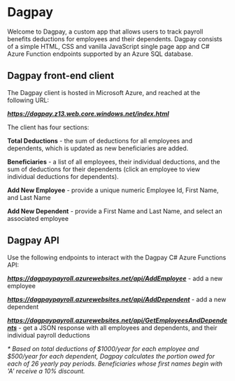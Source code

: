 # Dagpay

Welcome to Dagpay, a custom app that allows users to track payroll benefits deductions for employees and their dependents.  Dagpay consists of a simple HTML, CSS and vanilla JavaScript single page app and C# Azure Function endpoints supported by an Azure SQL database.

## Dagpay front-end client

The Dagpay client is hosted in Microsoft Azure, and reached at the following URL:

**_https://dagpay.z13.web.core.windows.net/index.html_**

The client has four sections:

**Total Deductions** - the sum of deductions for all employees and dependents, which is updated as new beneficiaries are added.

**Beneficiaries** - a list of all employees, their individual deductions, and the sum of deductions for their dependents (click an employee to view individual deductions for dependents).

**Add New Employee** - provide a unique numeric Employee Id, First Name, and Last Name

**Add New Dependent** - provide a First Name and Last Name, and select an associated employee

## Dagpay API

Use the following endpoints to interact with the Dagpay C# Azure Functions API:

**_https://dagpaypayroll.azurewebsites.net/api/AddEmployee_** - add a new employee

**_https://dagpaypayroll.azurewebsites.net/api/AddDependent_** - add a new dependent

**_https://dagpaypayroll.azurewebsites.net/api/GetEmployeesAndDependents_** - get a JSON response with all employees and dependents, and their individual payroll deductions

_* Based on total deductions of $1000/year for each employee and $500/year for each dependent, Dagpay calculates the portion owed for each of 26 yearly pay periods. Beneficiaries whose first names begin with 'A' receive a 10% discount._
